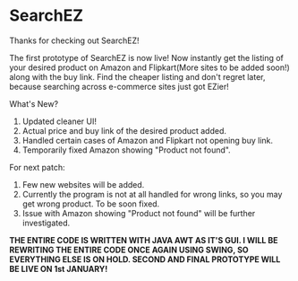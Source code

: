 # SearchEZ
Thanks for checking out SearchEZ!

The first prototype of SearchEZ is now live! Now instantly get the listing of your desired product on Amazon and Flipkart(More sites to be added soon!) along with the buy link. Find the cheaper listing and don't regret later, because searching across e-commerce sites just got EZier!

What's New?
1. Updated cleaner UI!
2. Actual price and buy link of the desired product added.
3. Handled certain cases of Amazon and Flipkart not opening buy link.
4. Temporarily fixed Amazon showing "Product not found".

For next patch: 
1. Few new websites will be added.
2. Currently the program is not at all handled for wrong links, so you may get wrong product. To be soon fixed.
3. Issue with Amazon showing "Product not found" will be further investigated.

**THE ENTIRE CODE IS WRITTEN WITH JAVA AWT AS IT'S GUI. I WILL BE REWRITING THE ENTIRE CODE ONCE AGAIN USING SWING, SO EVERYTHING ELSE IS ON HOLD. SECOND AND FINAL PROTOTYPE WILL BE LIVE ON 1st JANUARY!**

